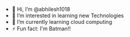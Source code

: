 - 👋 Hi, I’m @abhilesh1018
- 👀 I’m interested in learning new Technologies 
- 🌱 I’m currently learning cloud computing
- ⚡ Fun fact: I'm Batman!!

<!---
abhilesh1018/abhilesh1018 is a ✨ special ✨ repository because its `README.md` (this file) appears on your GitHub profile.
You can click the Preview link to take a look at your changes.
--->
